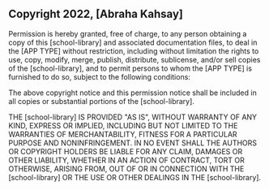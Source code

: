 ## Copyright 2022, [Abraha Kahsay]

Permission is hereby granted, free of charge, to any person obtaining a copy of this [school-library] and associated documentation files, to deal in the [APP TYPE] without restriction, including without limitation the rights to use, copy, modify, merge, publish, distribute, sublicense, and/or sell copies of the [school-library], and to permit persons to whom the [APP TYPE] is furnished to do so, subject to the following conditions:

The above copyright notice and this permission notice shall be included in all copies or substantial portions of the [school-library].

THE [school-library] IS PROVIDED "AS IS", WITHOUT WARRANTY OF ANY KIND, EXPRESS OR IMPLIED, INCLUDING BUT NOT LIMITED TO THE WARRANTIES OF MERCHANTABILITY, FITNESS FOR A PARTICULAR PURPOSE AND NONINFRINGEMENT. IN NO EVENT SHALL THE AUTHORS OR COPYRIGHT HOLDERS BE LIABLE FOR ANY CLAIM, DAMAGES OR OTHER LIABILITY, WHETHER IN AN ACTION OF CONTRACT, TORT OR OTHERWISE, ARISING FROM, OUT OF OR IN CONNECTION WITH THE [school-library] OR THE USE OR OTHER DEALINGS IN THE [school-library].
